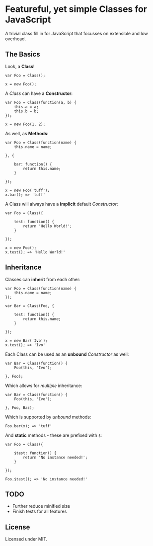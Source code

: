 Featureful, yet simple Classes for JavaScript
=============================================

A trivial class fill in for JavaScript that focusses on extensible and low overhead.


## The Basics

Look, a __Class__!

    var Foo = Class();

    x = new Foo();


A *Class* can have a __Constructor__:

    var Foo = Class(function(a, b) {
        this.a = a;
        this.b = b;
    });

    x = new Foo(1, 2);


As well, as __Methods__:

    var Foo = Class(function(name) {
        this.name = name;

    }, {

        bar: function() {
            return this.name;
        }

    });

    x = new Foo('tuff');
    x.bar(); => 'tuff'


A Class will always have a __implicit__ default *Constructor*:


    var Foo = Class({

        test: function() {
            return 'Hello World!';
        }

    });

    x = new Foo();
    x.test(); => 'Hello World!'


## Inheritance

Classes can __inherit__ from each other:

    var Foo = Class(function(name) {
        this.name = name;
    });

    var Bar = Class(Foo, {
        
        test: function() {
            return this.name;
        }

    });

    x = new Bar('Ivo');
    x.test(); => 'Ivo'


Each Class can be used as an __unbound__ *Constructor* as well:

    var Bar = Class(function() {
        Foo(this, 'Ivo');

    }, Foo);


Which allows for *multiple* inheritance:

    var Bar = Class(function() {
        Foo(this, 'Ivo');

    }, Foo, Baz);

Which is supported by *unbound* methods:

    Foo.bar(x); => 'tuff'


And __static__ methods - these are prefixed with `$`:

    var Foo = Class({

        $test: function() {
            return 'No instance needed!';
        }

    });

    Foo.$test(); => 'No instance needed!'

## TODO

- Further reduce minified size 
- Finish tests for all features


## License

Licensed under MIT.

